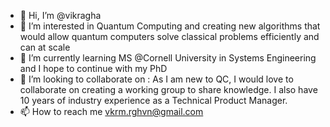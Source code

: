 - 👋 Hi, I’m @vikragha
- 👀 I’m interested in Quantum Computing and creating new algorithms that would allow quantum computers solve classical problems efficiently and can at scale
- 🌱 I’m currently learning MS @Cornell University in Systems Engineering and I hope to continue with my PhD
- 💞️ I’m looking to collaborate on : As I am new to QC, I would love to collaborate on creating a working group to share knowledge. I also have 10 years of industry experience as a Technical Product Manager.
- 📫 How to reach me vkrm.rghvn@gmail.com

<!---
vikragha/vikragha is a ✨ special ✨ repository because its `README.md` (this file) appears on your GitHub profile.
You can click the Preview link to take a look at your changes.
--->
